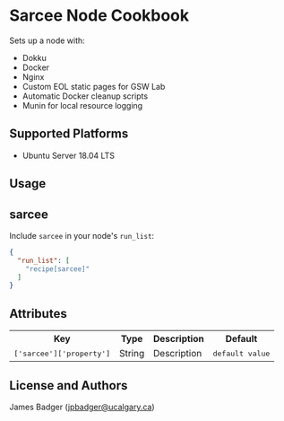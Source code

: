 # Sarcee Node Cookbook

Sets up a node with:

* Dokku
* Docker
* Nginx
* Custom EOL static pages for GSW Lab
* Automatic Docker cleanup scripts
* Munin for local resource logging

## Supported Platforms

* Ubuntu Server 18.04 LTS

## Usage

## sarcee

Include `sarcee` in your node's `run_list`:

```json
{
  "run_list": [
    "recipe[sarcee]"
  ]
}
```

## Attributes

<table>
  <tr>
    <th>Key</th>
    <th>Type</th>
    <th>Description</th>
    <th>Default</th>
  </tr>
  <tr>
    <td><tt>['sarcee']['property']</tt></td>
    <td>String</td>
    <td>Description</td>
    <td><tt>default value</tt></td>
  </tr>
</table>

## License and Authors

James Badger (jpbadger@ucalgary.ca)
